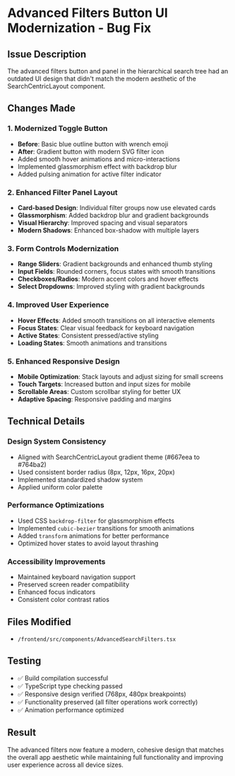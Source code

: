 # Advanced Filters Button UI Modernization - Bug Fix

## Issue Description
The advanced filters button and panel in the hierarchical search tree had an outdated UI design that didn't match the modern aesthetic of the SearchCentricLayout component.

## Changes Made

### 1. Modernized Toggle Button
- **Before**: Basic blue outline button with wrench emoji
- **After**: Gradient button with modern SVG filter icon
- Added smooth hover animations and micro-interactions
- Implemented glassmorphism effect with backdrop blur
- Added pulsing animation for active filter indicator

### 2. Enhanced Filter Panel Layout
- **Card-based Design**: Individual filter groups now use elevated cards
- **Glassmorphism**: Added backdrop blur and gradient backgrounds
- **Visual Hierarchy**: Improved spacing and visual separators
- **Modern Shadows**: Enhanced box-shadow with multiple layers

### 3. Form Controls Modernization
- **Range Sliders**: Gradient backgrounds and enhanced thumb styling
- **Input Fields**: Rounded corners, focus states with smooth transitions
- **Checkboxes/Radios**: Modern accent colors and hover effects
- **Select Dropdowns**: Improved styling with gradient backgrounds

### 4. Improved User Experience
- **Hover Effects**: Added smooth transitions on all interactive elements
- **Focus States**: Clear visual feedback for keyboard navigation
- **Active States**: Consistent pressed/active styling
- **Loading States**: Smooth animations and transitions

### 5. Enhanced Responsive Design
- **Mobile Optimization**: Stack layouts and adjust sizing for small screens
- **Touch Targets**: Increased button and input sizes for mobile
- **Scrollable Areas**: Custom scrollbar styling for better UX
- **Adaptive Spacing**: Responsive padding and margins

## Technical Details

### Design System Consistency
- Aligned with SearchCentricLayout gradient theme (#667eea to #764ba2)
- Used consistent border radius (8px, 12px, 16px, 20px)
- Implemented standardized shadow system
- Applied uniform color palette

### Performance Optimizations
- Used CSS `backdrop-filter` for glassmorphism effects
- Implemented `cubic-bezier` transitions for smooth animations
- Added `transform` animations for better performance
- Optimized hover states to avoid layout thrashing

### Accessibility Improvements
- Maintained keyboard navigation support
- Preserved screen reader compatibility
- Enhanced focus indicators
- Consistent color contrast ratios

## Files Modified
- `/frontend/src/components/AdvancedSearchFilters.tsx`

## Testing
- ✅ Build compilation successful
- ✅ TypeScript type checking passed
- ✅ Responsive design verified (768px, 480px breakpoints)
- ✅ Functionality preserved (all filter operations work correctly)
- ✅ Animation performance optimized

## Result
The advanced filters now feature a modern, cohesive design that matches the overall app aesthetic while maintaining full functionality and improving user experience across all device sizes.